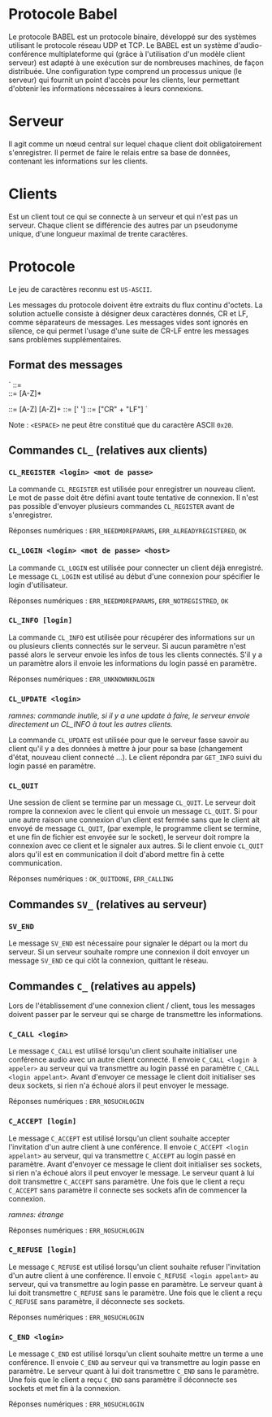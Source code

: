 Protocole Babel
===============

Le protocole BABEL est un protocole binaire, développé sur des systèmes
utilisant le protocole réseau UDP et TCP. Le BABEL est un système d'audio-
conférence multiplateforme qui (grâce à l'utilisation d'un modèle client
serveur) est adapté à une exécution sur de nombreuses machines, de façon
distribuée. Une configuration type comprend un processus unique (le serveur)
qui fournit un point d'accès pour les clients, leur permettant d'obtenir les
informations nécessaires à leurs connexions.

Serveur
=======

Il agit comme un nœud central sur lequel chaque client doit obligatoirement
s'enregistrer. Il permet de faire le relais entre sa base de données,
contenant les informations sur les clients.


Clients
=======

Est un client tout ce qui se connecte à un serveur et qui n'est pas un
serveur.
Chaque client se différencie des autres par un pseudonyme unique, d'une
longueur maximal de trente caractères.


Protocole
=========

Le jeu de caractères reconnu est `US-ASCII`.

Les messages du protocole doivent être extraits du flux continu d'octets.
La solution actuelle consiste à désigner deux caractères donnés, CR et LF,
comme séparateurs de messages. Les messages vides sont ignorés en silence,
ce qui permet l'usage d'une suite de CR-LF entre les messages sans problèmes
supplémentaires.

Format des messages
-------------------


`
<MESSAGE>	::= <COMMAND> <PARAM> <CRLF>  
<COMMAND>	::= [A-Z]*  
<PARAM>		::= [A-Z] <ESPACE> [A-Z]+  
<ESPACE>	::= [' ']  
<CRLF>		::= ["CR" + "LF"]  
`

Note : `<ESPACE>` ne peut être constitué que du caractère ASCII `0x20`.

Commandes `CL_` (relatives aux clients)
------------------------------------

### `CL_REGISTER <login> <mot de passe>`

La commande `CL_REGISTER` est utilisée pour enregistrer un nouveau client.
Le mot de passe doit être défini avant toute tentative de connexion. Il
n'est pas possible d'envoyer plusieurs commandes `CL_REGISTER` avant de
s'enregistrer.

Réponses numériques : `ERR_NEEDMOREPARAMS`, `ERR_ALREADYREGISTERED`, `OK`

### `CL_LOGIN <login> <mot de passe> <host>`

La commande `CL_LOGIN` est utilisée pour connecter un client déjà enregistré.
Le message `CL_LOGIN` est utilisé au début d'une connexion pour spécifier le
login d'utilisateur.

Réponses numériques : `ERR_NEEDMOREPARAMS`, `ERR_NOTREGISTRED`, `OK`

### `CL_INFO [login]`

La commande `CL_INFO` est utilisée pour récupérer des informations sur un ou
plusieurs clients connectés sur le serveur. Si aucun paramètre n'est passé
alors le serveur envoie les infos de tous les clients connectés. S'il y a un
paramètre alors il envoie les informations du login passé en paramètre.

Réponses numériques : `ERR_UNKNOWNKNLOGIN`

### `CL_UPDATE <login>`

_ramnes: commande inutile, si il y a une update à faire, le serveur envoie
directement un CL_INFO <login du client en question> à tout les autres clients._

La commande `CL_UPDATE` est utilisée pour que le serveur fasse savoir au client
qu'il y a des données à mettre à jour pour sa base (changement d'état, nouveau
client connecté ...). Le client répondra par `GET_INFO` suivi du login passé en
paramètre.

### `CL_QUIT`

Une session de client se termine par un message `CL_QUIT`. Le serveur doit
rompre la connexion avec le client qui envoie un message `CL_QUIT`. Si pour une
autre raison une connexion d'un client est fermée sans que le client ait envoyé
de message `CL_QUIT`, (par exemple, le programme client se termine, et une fin
de fichier est envoyée sur le socket), le serveur doit rompre la connexion avec
ce client et le signaler aux autres. Si le client envoie `CL_QUIT` alors qu'il est
en communication il doit d'abord mettre fin à cette communication.

Réponses numériques : `OK_QUITDONE`, `ERR_CALLING`

Commandes `SV_` (relatives au serveur)
-----------------------------------

### `SV_END`

Le message `SV_END` est nécessaire pour signaler le départ ou la mort du serveur.
Si un serveur souhaite rompre une connexion il doit envoyer un message `SV_END`
ce qui clôt la connexion, quittant le réseau.

Commandes `C_` (relatives au appels)
---------------------------------

Lors de l'établissement d'une connexion client / client, tous les messages doivent
passer par le serveur qui se charge de transmettre les informations.

### `C_CALL <login>`

Le message `C_CALL` est utilisé lorsqu'un client souhaite initialiser une conférence
audio avec un autre client connecté. Il envoie `C_CALL <login à appeler>` au
serveur qui va transmettre au login passé en paramètre `C_CALL <login appelant>`.
Avant d'envoyer ce message le client doit initialiser ses deux sockets, si rien
n'a échoué alors il peut envoyer le message.

Réponses numériques : `ERR_NOSUCHLOGIN`

### `C_ACCEPT [login]`

Le message `C_ACCEPT` est utilisé lorsqu'un client souhaite accepter l'invitation
d'un autre client à une conférence. Il envoie `C_ACCEPT <login appelant>` au
serveur, qui va transmettre `C_ACCEPT` au login passé en paramètre.
Avant d'envoyer ce message le client doit initialiser ses sockets, si rien n'a
échoué alors il peut envoyer le message.
Le serveur quant à lui doit transmettre `C_ACCEPT` sans paramètre.
Une fois que le client a reçu `C_ACCEPT` sans paramètre il connecte ses sockets
afin de commencer la connexion.

_ramnes: étrange_

Réponses numériques : `ERR_NOSUCHLOGIN`

### `C_REFUSE [login]`

Le message `C_REFUSE` est utilisé lorsqu'un client souhaite refuser l'invitation
d'un autre client à une conférence. Il envoie `C_REFUSE <login appelant>` au
serveur, qui va transmettre au login passe en paramètre.
Le serveur quant à lui doit transmettre `C_REFUSE` sans le paramètre.
Une fois que le client a reçu `C_REFUSE` sans paramètre, il déconnecte ses sockets.

Réponses numériques : `ERR_NOSUCHLOGIN`

### `C_END <login>`

Le message `C_END` est utilisé lorsqu'un client souhaite mettre un terme a une
conférence. Il envoie `C_END` <login appelant> au serveur qui va transmettre au
login passe en paramètre.
Le serveur quant à lui doit transmettre `C_END` sans le paramètre.
Une fois que le client a reçu `C_END` sans paramètre il déconnecte ses sockets et
met fin à la connexion.

Réponses numériques : `ERR_NOSUCHLOGIN`
